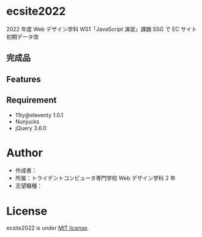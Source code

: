 # ecsite2022

<!-- 初期データは削除します。 -->

2022 年度 Web デザイン学科 WS1「JavaScript 演習」課題 SSG で EC サイト初期データ改

## 完成品

<!-- 完成後、ここにURLを貼ってください。-->

## Features

<!-- セールスポイントや差別化などを説明する。-->

## Requirement

- 11ty@eleventy 1.0.1
- Nunjucks
- jQuery 3.6.0

# Author

- 作成者：
- 所属：トライデントコンピュータ専門学校 Web デザイン学科 2 年
- 志望職種：

# License

ecsite2022 is under [MIT license](https://en.wikipedia.org/wiki/MIT_License).
